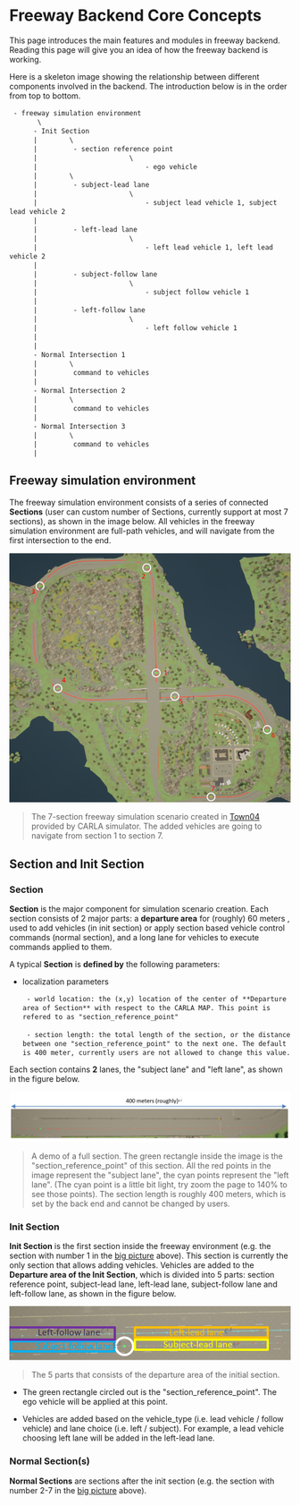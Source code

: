 # Freeway Backend Core Concepts

This page introduces the main features and modules in freeway backend. Reading this page will give you an idea of how the freeway backend is working.

Here is a skeleton image showing the relationship between different components involved in the backend. The introduction below is in the order from top to bottom.

	 - freeway simulation environment
	       \   
		  - Init Section
		  |        \ 
		  |         - section reference point
		  |                       \
		  |                           - ego vehicle
		  |        \
		  |         - subject-lead lane
		  |                       \
		  |                           - subject lead vehicle 1, subject lead vehicle 2
		  | 
		  |         - left-lead lane
		  |                       \
		  |                           - left lead vehicle 1, left lead vehicle 2
		  | 
		  |         - subject-follow lane
		  |                       \
		  |                           - subject follow vehicle 1
		  | 
		  |         - left-follow lane
		  |                       \
		  |                           - left follow vehicle 1
		  | 
		  |
		  - Normal Intersection 1
		  |        \
		  |         command to vehicles
		  | 
		  - Normal Intersection 2
		  |        \
		  |         command to vehicles
		  | 
		  - Normal Intersection 3
		  |        \
		  |         command to vehicles
		  | 

## Freeway simulation environment

The freeway simulation environment consists of a series of connected **Sections** (user can custom number of Sections, currently support at most 7 sections), as shown in the image below. All vehicles in the freeway simulation environment are full-path vehicles, and will navigate from the first intersection to the end.

![section sim scenario](img/freeway_env_town04.PNG)

> The 7-section freeway simulation scenario created in [Town04](https://carla.readthedocs.io/en/latest/core_map/) provided by CARLA simulator. The added vehicles are going to navigate from section 1 to section 7. 

## Section and Init Section

### Section
**Section** is the major component for simulation scenario creation. Each section consists of 2 major parts: a **departure area** for (roughly) 60 meters , used to add vehicles (in init section) or apply section based vehicle control commands (normal section), and a long lane for vehicles to execute commands applied to them.

A typical **Section** is **defined by** the following parameters:

- localization parameters

       - world location: the (x,y) location of the center of **Departure area of Section** with respect to the CARLA MAP. This point is refered to as "section_reference_point"

       - section length: the total length of the section, or the distance between one "section_reference_point" to the next one. The default is 400 meter, currently users are not allowed to change this value.



Each section contains **2** lanes, the "subject lane" and "left lane", as shown in the figure below. 

![section full](img/section_full.PNG) 

> A demo of a full section. The green rectangle inside the image is the "section_reference_point" of this section. All the red points in the image represent the "subject lane", the cyan points represent the "left lane". (The cyan point is a little bit light, try zoom the page to 140% to see those points). The section length is roughly 400 meters, which is set by the back end and cannot be changed by users.

### Init Section
**Init Section** is the first section inside the freeway environment (e.g. the section with number 1 in the [big picture](freeway_backend_introduction.md#freeway-simulation-environment) above). This section is currently the only section that allows adding vehicles. Vehicles are added to the **Departure area of the Init Section**, which is divided into 5 parts: section reference point, subject-lead lane, left-lead lane, subject-follow lane and left-follow lane, as shown in the figure below.

![initial departure area](img/section_init.PNG)

> The 5 parts that consists of the departure area of the initial section. 
  
  - The green rectangle circled out is the "section_reference_point". The ego vehicle will be applied at this point. 

  - Vehicles are added based on the vehicle_type (i.e. lead vehicle / follow vehicle) and lane choice (i.e. left / subject). For example, a lead vehicle choosing left lane will be added in the left-lead lane.


### Normal Section(s)
**Normal Sections** are sections after the init section (e.g. the section with number 2-7 in the [big picture](freeway_backend_introduction.md#freeway-simulation-environment) above). 




